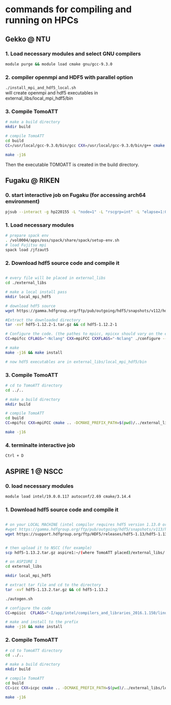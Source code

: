 # commands for compiling and running on HPCs

## Gekko @ NTU

### 1. Load necessary modules and select GNU compilers
```bash
module purge && module load cmake gnu/gcc-9.3.0
```

### 2. compiler openmpi and HDF5 with parallel option
`./install_mpi_and_hdf5_local.sh`  
will create openmpi and hdf5 executables in external_libs/local_mpi_hdf5/bin

### 3. Compile TomoATT
```bash
# make a build directory
mkdir build

# compile TomoATT
cd build
CC=/usr/local/gcc-9.3.0/bin/gcc CXX=/usr/local/gcc-9.3.0/bin/g++ cmake .. -DCMAKE_PREFIX_PATH=$(pwd)/../external_libs/local_mpi_hdf5

make -j16
```

Then the executable TOMOATT is created in the build directory.


## Fugaku @ RIKEN


### 0. start interactive job on Fugaku (for accessing arch64 environment)

```bash 
pjsub --interact -g hp220155 -L "node=1" -L "rscgrp=int" -L "elapse=1:00:00" --sparam "wait-time=600" -x PJM_LLIO_GFSCACHE=/vol0004 --no-check-directory     
```


### 1. Load necessary modules 
```bash
# prepare spack env
. /vol0004/apps/oss/spack/share/spack/setup-env.sh
# load Fujitsu mpi
spack load /jfzaut5
```


### 2. Download hdf5 source code and compile it
```bash

# every file will be placed in external_libs
cd ./external_libs

# make a local install pass
mkdir local_mpi_hdf5

# download hdf5 source
wget https://gamma.hdfgroup.org/ftp/pub/outgoing/hdf5/snapshots/v112/hdf5-1.12.2-1.tar.gz

#Extract the downloaded directory
tar -xvf hdf5-1.12.2-1.tar.gz && cd hdf5-1.12.2-1

# Configure the code. (the pathes to mpicc, mpicxx should vary on the environment)
CC=mpifcc CFLAGS="-Nclang" CXX=mpiFCC CXXFLAGS="-Nclang" ./configure --enable-parallel --enable-unsupported --enable-shared --enable-cxx --prefix=$(pwd)/../local_mpi_hdf5

# make
make -j16 && make install

# now hdf5 executables are in external_libs/local_mpi_hdf5/bin
```

### 3. Compile TomoATT
```bash
# cd to TomoATT directory
cd ../..

# make a build directory
mkdir build

# compile TomoATT
cd build
CC=mpifcc CXX=mpiFCC cmake .. -DCMAKE_PREFIX_PATH=$(pwd)/../external_libs/local_mpi_hdf5

make -j16
```

### 4. terminalte interactive job
`Ctrl + D`





## ASPIRE 1 @ NSCC

### 0. load necessary modules
```bash
module load intel/19.0.0.117 autoconf/2.69 cmake/3.14.4
```

### 1. Download hdf5 source code and compile it
```bash

# on your LOCAL MACHINE (intel compilor requires hdf5 version 1.13.0 or higher)
#wget https://gamma.hdfgroup.org/ftp/pub/outgoing/hdf5/snapshots/v113/hdf5-1.13.0-rc6.tar.gz
wget https://support.hdfgroup.org/ftp/HDF5/releases/hdf5-1.13/hdf5-1.13.2/src/hdf5-1.13.2.tar.gz


# then upload it to NSCC (for example)
scp hdf5-1.13.2.tar.gz aspire1:~/(where TomoATT placed)/external_libs/

# on ASPIURE 1
cd external_libs

mkdir local_mpi_hdf5

# extract tar file and cd to the directory
tar -xvf hdf5-1.13.2.tar.gz && cd hdf5-1.13.2

./autogen.sh

# configure the code
CC=mpiicc  CFLAGS="-I/app/intel/compilers_and_libraries_2016.1.150/linux/mpi/intel64/include -L/app/intel/compilers_and_libraries_2016.1.150/linux/mpi/intel64/lib -fPIC -O3 -xHost -ip -fno-alias -align"  CXX=mpiicpc  CXXFLAGS="-I/app/intel/compilers_and_libraries_2016.1.150/linux/mpi/intel64/include -L/app/intel/compilers_and_libraries_2016.1.150/linux/mpi/intel64/lib -fPIC -O3 -xHost -ip -fno-alias -align" ./configure --with-pic --enable-parallel --enable-unsupported --enable-shared --enable-cxx --prefix=$(pwd)/../local_mpi_hdf5

# make and install to the prefix
make -j16 && make install

```

### 2. Compile TomoATT
```bash
# cd to TomoATT directory
cd ../..

# make a build directory
mkdir build

# compile TomoATT
cd build
CC=icc CXX=icpc cmake .. -DCMAKE_PREFIX_PATH=$(pwd)/../external_libs/local_mpi_hdf5

make -j16
```
